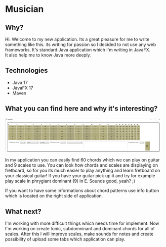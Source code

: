 
# Musician

## Why?
Hi. Welcome to my new application. Its a great pleasure for me to write something like this.
Its writing for passion so I decided to not use any web frameworks. It's standard Java application which I'm writing in JavaFX.  
It also help me to know Java more deeply. 

## Technologies

- Java 17
- JavaFX 17
- Maven

## What you can find here and why it's interesting?

<img src="https://github.com/KamilGren/Musician/blob/master/MusicianApp.png" alt="my app">

In my application you can easily find 60 chords which we can play on guitar and 9 scales to use.
You can look how chords and scales are displaying on fretboard, so for you its much easier to play anything and learn fretboard on your classical guitar! If you have your guitar pick up it and try for example play scale in phrygiant dominant (9) in E. Sounds good, yeah? ;)

If you want to have some informations about chord patterns use info button which is located on the right side of application.




## What next?

I'm working with more difficult things which needs time for implement. 
Now I'm working on create tonic, subdomninant and dominant chords for all of scales.
After this I will improve scales, make sounds for notes and create possibility of upload some tabs which application can play.







